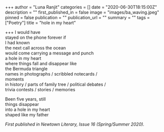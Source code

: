 +++
author = "Luna Ranjit"
categories = []
date = "2020-06-30T18:15:00Z"
description = ""
first_published_in = false
image = "images/ba_waving.jpeg"
pinned = false
publication = ""
publication_url = ""
summary = ""
tags = ["Poetry"]
title = "hole in my heart"

+++
I would have  
stayed on the phone forever if  
I had known  
the next call across the ocean  
would come carrying a message and punch  
a hole in my heart  
where things fall and disappear like  
the Bermuda triangle  
names in photographs / scribbled notecards /  
moments  
in history / parts of family tree / political debates /  
trivia contests / stories / memories

Been five years, still  
things disappear  
into a hole in my heart  
shaped like my father

_First published in Newtown Literary, Issue 16 (Spring/Summer 2020)._